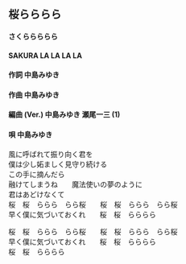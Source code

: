 ## 桜らららら
#### さくららららら
#### SAKURA LA LA LA LA

#### 作詞        中島みゆき
#### 作曲        中島みゆき
#### 編曲 (Ver.) 中島みゆき 瀬尾一三 (1)
#### 唄          中島みゆき


風に呼ばれて振り向く君を  
僕は少し妬ましく見守り続ける  
この手に摘んだら  
融けてしまうね　　魔法使いの夢のように  
君はあどけなくて  
桜　桜　ららら　らら桜　　桜　桜　ららら　らら桜  
早く僕に気づいておくれ　　桜　桜　らららら  

桜　桜　ららら　らら桜　　桜　桜　ららら　らら桜  
早く僕に気づいておくれ　　桜　桜　らららら  
桜　桜　らららら  
